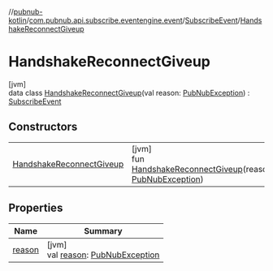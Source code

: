 //[pubnub-kotlin](../../../../index.md)/[com.pubnub.api.subscribe.eventengine.event](../../index.md)/[SubscribeEvent](../index.md)/[HandshakeReconnectGiveup](index.md)

# HandshakeReconnectGiveup

[jvm]\
data class [HandshakeReconnectGiveup](index.md)(val reason: [PubNubException](../../../com.pubnub.api/-pub-nub-exception/index.md)) : [SubscribeEvent](../index.md)

## Constructors

| | |
|---|---|
| [HandshakeReconnectGiveup](-handshake-reconnect-giveup.md) | [jvm]<br>fun [HandshakeReconnectGiveup](-handshake-reconnect-giveup.md)(reason: [PubNubException](../../../com.pubnub.api/-pub-nub-exception/index.md)) |

## Properties

| Name | Summary |
|---|---|
| [reason](reason.md) | [jvm]<br>val [reason](reason.md): [PubNubException](../../../com.pubnub.api/-pub-nub-exception/index.md) |

